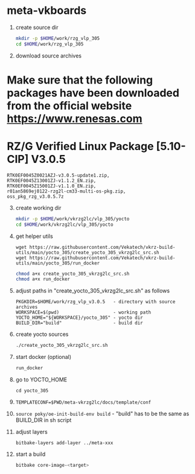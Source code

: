 # meta-vkboards
1. create source dir
    ``` bash
    mkdir -p $HOME/work/rzg_vlp_305
    cd $HOME/work/rzg_vlp_305
    ```

2. download source archives 
# Make sure that the following packages have been downloaded from the official website https://www.renesas.com
# RZ/G Verified Linux Package [5.10-CIP]  V3.0.5
    RTK0EF0045Z0021AZJ-v3.0.5-update1.zip, 
    RTK0EF0045Z13001ZJ-v1.1.2_EN.zip, 
    RTK0EF0045Z15001ZJ-v1.1.0_EN.zip, 
    r01an5869ej0122-rzg2l-cm33-multi-os-pkg.zip, 
    oss_pkg_rzg_v3.0.5.7z

3. create working dir
    ``` bash
    mkdir -p $HOME/work/vkrzg2lc/vlp_305/yocto 
    cd $HOME/work/vkrzg2lc/vlp_305/yocto
    ```

4. get helper utils
    ``` https
    wget https://raw.githubusercontent.com/Vekatech/vkrz-build-utils/main/yocto_305/create_yocto_305_vkrzg2lc_src.sh
    wget https://raw.githubusercontent.com/Vekatech/vkrz-build-utils/main/yocto_305/run_docker
    ```
    ``` bash
    chmod a+x create_yocto_305_vkrzg2lc_src.sh
    chmod a+x run_docker
    ```

6. adjust paths in "create_yocto_305_vkrzg2lc_src.sh" as follows 
    ```
    PKGKDIR=$HOME/work/rzg_vlp_v3.0.5   - directory with source archives
    WORKSPACE=$(pwd)                    - working path
    YOCTO_HOME="${WORKSPACE}/yocto_305" - yocto dir
    BUILD_DIR="build"                   - build dir 
    ```

7. create yocto sources
    ``` sh
    ./create_yocto_305_vkrzg2lc_src.sh
    ```

8. start docker (optional)
    ``` sh
    run_docker
    ```

9. go to YOCTO_HOME
    ``` 
    cd yocto_305 
    ```

10. `TEMPLATECONF=$PWD/meta-vkrzg2lc/docs/template/conf`

11. `source poky/oe-init-build-env build` - "build" has to be the same as BUILD_DIR in sh script

12. adjust layers
    ```
    bitbake-layers add-layer ../meta-xxx 
    ```

13. start a build 
    ``` bash
    bitbake core-image-<target>
    ```
